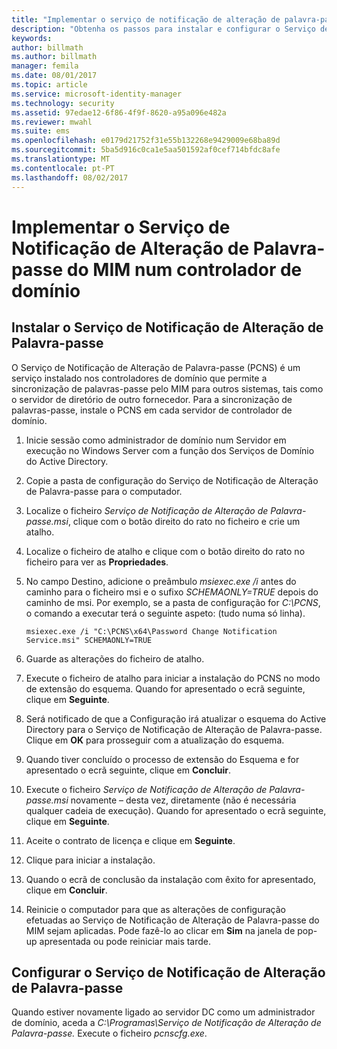```yaml
---
title: "Implementar o serviço de notificação de alteração de palavra-passe | Documentos da Microsoft"
description: "Obtenha os passos para instalar e configurar o Serviço de Notificação de Alteração de Palavra-passe do MIM no controlador de domínio."
keywords: 
author: billmath
ms.author: billmath
manager: femila
ms.date: 08/01/2017
ms.topic: article
ms.service: microsoft-identity-manager
ms.technology: security
ms.assetid: 97edae12-6f86-4f9f-8620-a95a096e482a
ms.reviewer: mwahl
ms.suite: ems
ms.openlocfilehash: e0179d21752f31e55b132268e9429009e68ba89d
ms.sourcegitcommit: 5ba5d916c0ca1e5aa501592af0cef714bfdc8afe
ms.translationtype: MT
ms.contentlocale: pt-PT
ms.lasthandoff: 08/02/2017
---
```

# <a name="deploy-the-mim-password-change-notification-service-on-a-domain-controller"></a>Implementar o Serviço de Notificação de Alteração de Palavra-passe do MIM num controlador de domínio

## <a name="install-the-password-change-notification-service"></a>Instalar o Serviço de Notificação de Alteração de Palavra-passe
O Serviço de Notificação de Alteração de Palavra-passe (PCNS) é um serviço instalado nos controladores de domínio que permite a sincronização de palavras-passe pelo MIM para outros sistemas, tais como o servidor de diretório de outro fornecedor. Para a sincronização de palavras-passe, instale o PCNS em cada servidor de controlador de domínio.

1.  Inicie sessão como administrador de domínio num Servidor em execução no Windows Server com a função dos Serviços de Domínio do Active Directory.

2.  Copie a pasta de configuração do Serviço de Notificação de Alteração de Palavra-passe para o computador.

3.  Localize o ficheiro *Serviço de Notificação de Alteração de Palavra-passe.msi*, clique com o botão direito do rato no ficheiro e crie um atalho.

4.  Localize o ficheiro de atalho e clique com o botão direito do rato no ficheiro para ver as **Propriedades**.

5.  No campo Destino, adicione o preâmbulo *msiexec.exe /i* antes do caminho para o ficheiro msi e o sufixo *SCHEMAONLY=TRUE* depois do caminho de msi. Por exemplo, se a pasta de configuração for *C:\PCNS*, o comando a executar terá o seguinte aspeto: (tudo numa só linha).

    ```
    msiexec.exe /i "C:\PCNS\x64\Password Change Notification Service.msi" SCHEMAONLY=TRUE
    ```

6.  Guarde as alterações do ficheiro de atalho.

7.  Execute o ficheiro de atalho para iniciar a instalação do PCNS no modo de extensão do esquema. Quando for apresentado o ecrã seguinte, clique em **Seguinte**.

8.  Será notificado de que a Configuração irá atualizar o esquema do Active Directory para o Serviço de Notificação de Alteração de Palavra-passe. Clique em **OK** para prosseguir com a atualização do esquema.

9. Quando tiver concluído o processo de extensão do Esquema e for apresentado o ecrã seguinte, clique em **Concluir**.

10. Execute o ficheiro *Serviço de Notificação de Alteração de Palavra-passe.msi* novamente – desta vez, diretamente (não é necessária qualquer cadeia de execução).  Quando for apresentado o ecrã seguinte, clique em **Seguinte**.

11. Aceite o contrato de licença e clique em **Seguinte**.

12. Clique para iniciar a instalação.

13. Quando o ecrã de conclusão da instalação com êxito for apresentado, clique em **Concluir**.

14. Reinicie o computador para que as alterações de configuração efetuadas ao Serviço de Notificação de Alteração de Palavra-passe do MIM sejam aplicadas. Pode fazê-lo ao clicar em **Sim** na janela de pop-up apresentada ou pode reiniciar mais tarde.

## <a name="configuring-the-password-change-notification-service"></a>Configurar o Serviço de Notificação de Alteração de Palavra-passe
Quando estiver novamente ligado ao servidor DC como um administrador de domínio, aceda a *C:\Programas\Serviço de Notificação de Alteração de Palavra-passe.* Execute o ficheiro *pcnscfg.exe*.
